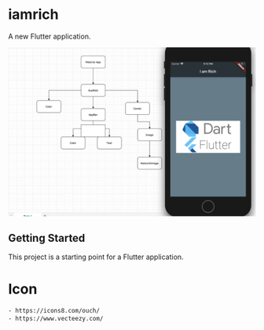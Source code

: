 # iamrich

A new Flutter application.

![Flow Diagram](/flutter-app-learning.png)

## Getting Started

This project is a starting point for a Flutter application.

# Icon

    - https://icons8.com/ouch/
    - https://www.vecteezy.com/
